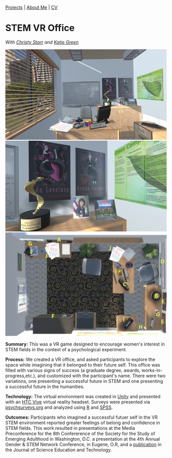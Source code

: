 [Projects](index.html) | [About Me](bio.html) | [CV](CV.html) 

# STEM VR Office 
*With [Christy Starr](https://www.researchgate.net/profile/Christine_Starr) and [Katie Green](http://www.katieagreen.com/)*

  <div class="project-slideshow">
  
  <div>
  
   <img src="STEM_VR.png" alt="STEM VR Office">
  
  </div>
  
   <div>
  
   <img src="STEM_VR3.png" >
  
  </div>
  
   <div>
  
   <img src="STEM_VR2.png" >
  
  </div>
  
  </div>

<div markdown="1" >

**Summary:** This was a VR game designed to encourage women's interest in STEM fields in the context of a psychological experiment.

**Process:** We created a VR office, and asked participants to explore the space while imagining that it belonged to their future self. This office was filled with various signs of success (a graduate degree, awards, works-in-progress,etc.), and customized with the participant's name. There were two variations, one presenting a successful future in STEM and one presenting a successful future in the humanities. 

**Technology:** The virtual environment was created in [Unity](https://unity3d.com/) and presented with an [HTC Vive](https://www.vive.com) virtual reality headset. Surveys were presented via [psychsurveys.org](https://www.psychsurveys.org/) and analyzed using [R](https://www.r-project.org/) and [SPSS](https://www.ibm.com/analytics/spss-statistics-software).

**Outcomes:** Participants who imagined a successful futuer self in the VR STEM environment reported greater feelings of belong and confidence in STEM fields. This work resulted in presentations at the Media Preconference for the 8th Confererence of the Society for the Study of Emerging Adulthood in Washington, D.C. a presentation at the 4th Annual Gender & STEM Network Conference, in Eugene, O.R, and a [publication](https://barrettrees.com/papers/Starr%20Anderson%20Green%202019%20Virtual%20Reality%20Experience%20Influences%20Stereotype%20Threat%20and%20STEM%20Motivation%20Among%20Undergraduate%20Women.pdf) in the Journal of Science Education and Technology.

</div>

